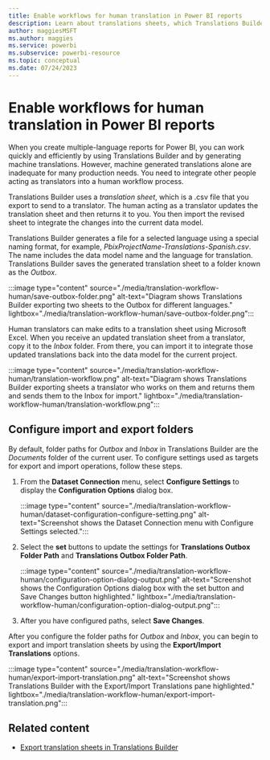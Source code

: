 ```yaml
---
title: Enable workflows for human translation in Power BI reports
description: Learn about translations sheets, which Translations Builder uses to export and import .csv files for human translators to use to localize Power BI reports.
author: maggiesMSFT   
ms.author: maggies
ms.service: powerbi
ms.subservice: powerbi-resource
ms.topic: conceptual
ms.date: 07/24/2023
---
```

# Enable workflows for human translation in Power BI reports

When you create multiple-language reports for Power BI, you can work quickly and efficiently by using Translations Builder and by generating machine translations. However, machine generated translations alone are inadequate for many production needs. You need to integrate other people acting as translators into a human workflow process.

Translations Builder uses a *translation sheet*, which is a .csv file that you export to send to a translator. The human acting as a translator updates the translation sheet and then returns it to you. You then import the revised sheet to integrate the changes into the current data model.

Translations Builder generates a file for a selected language using a special naming format, for example, *PbixProjectName-Translations-Spanish.csv*. The name includes the data model name and the language for translation. Translations Builder saves the generated translation sheet to a folder known as the *Outbox*.

:::image type="content" source="./media/translation-workflow-human/save-outbox-folder.png" alt-text="Diagram shows Translations Builder exporting two sheets to the Outbox for different languages." lightbox="./media/translation-workflow-human/save-outbox-folder.png":::

Human translators can make edits to a translation sheet using Microsoft Excel. When you receive an updated translation sheet from a translator, copy it to the *Inbox* folder. From there, you can import it to integrate those updated translations back into the data model for the current project.

:::image type="content" source="./media/translation-workflow-human/translation-workflow.png" alt-text="Diagram shows Translations Builder exporting sheets a translator who works on them and returns them and sends them to the Inbox for import." lightbox="./media/translation-workflow-human/translation-workflow.png":::

## Configure import and export folders

By default, folder paths for *Outbox* and *Inbox* in Translations Builder are the *Documents* folder of the current user. To configure settings used as targets for export and import operations, follow these steps.

1. From the **Dataset Connection** menu, select **Configure Settings** to display the **Configuration Options** dialog box.

   :::image type="content" source="./media/translation-workflow-human/dataset-configuration-configure-setting.png" alt-text="Screenshot shows the Dataset Connection menu with Configure Settings selected.":::

1. Select the **set** buttons to update the settings for **Translations Outbox Folder Path** and **Translations Outbox Folder Path**.

   :::image type="content" source="./media/translation-workflow-human/configuration-option-dialog-output.png" alt-text="Screenshot shows the Configuration Options dialog box with the set button and Save Changes button highlighted." lightbox="./media/translation-workflow-human/configuration-option-dialog-output.png":::

1. After you have configured paths, select **Save Changes**.

After you configure the folder paths for *Outbox* and *Inbox*, you can begin to export and import translation sheets by using the **Export/Import Translations** options.

:::image type="content" source="./media/translation-workflow-human/export-import-translation.png" alt-text="Screenshot shows Translations Builder with the Export/Import Translations pane highlighted." lightbox="./media/translation-workflow-human/export-import-translation.png":::

## Related content

- [Export translation sheets in Translations Builder](translation-sheet-export.md)
